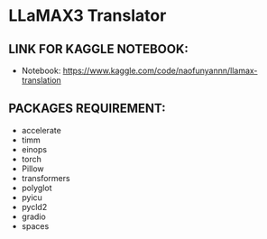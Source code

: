 # LLaMAX3 Translator
## LINK FOR KAGGLE NOTEBOOK:
- Notebook: https://www.kaggle.com/code/naofunyannn/llamax-translation 
## PACKAGES REQUIREMENT:
- accelerate
- timm
- einops
- torch
- Pillow
- transformers
- polyglot
- pyicu
- pycld2
- gradio
- spaces



